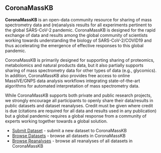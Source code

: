 <h2>CoronaMassKB</h2>

**CoronaMassKB** is an open-data community resource for sharing of mass spectrometry data and (re)analysis results for all experiments pertinent to the global SARS-CoV-2 pandemic. CoronaMassKB is designed for the rapid exchange of data and results among the global community of scientists working towards understanding the biology of SARS-CoV-2/COVID19 and thus accelerating the emergence of effective responses to this global pandemic.

CoronaMassKB is primarily designed for supporting sharing of proteomics, metabolomics and natural products data, but it also partially supports sharing of mass spectrometry data for other types of data (e.g., glycomics). In addition, CoronaMassKB also provides free access to online MassIVE/GNPS data analysis workflows integrating state-of-the-art algorithms for automated interpretation of mass spectrometry data.

While CoronaMassKB supports both private and public research projects, we strongly encourage all participants to openly share their data/results in public datasets and dataset reanalyses. Credit must be given where credit is due (citations are required for all data and results used in any publication) but a global pandemic requires a global response from a community of experts working together towards a global solution.

* [Submit Dataset](../submission_workflow.md) - submit a new dataset to CoronaMassKB
* [Browse Datasets](https://massive.ucsd.edu/ProteoSAFe/corona-mass-kb-datasets.jsp#%7B%22query%22%3A%7B%7D%2C%22table_sort_history%22%3A%22createdMillis_dsc%22%2C%22keywords_input%22%3A%22CoronaMassKB%22%7D) - browse all datasets in CoronaMassKB
* [Browse Reanalyses](https://massive.ucsd.edu/ProteoSAFe/corona-mass-kb-reanalyses.jsp#%7B%22query%22%3A%7B%7D%2C%22table_sort_history%22%3A%22createdMillis_dsc%22%2C%22dataset_keywords_input%22%3A%22CoronaMassKB%22%7D) - browse all reanalyses of all datasets in CoronaMassKB
